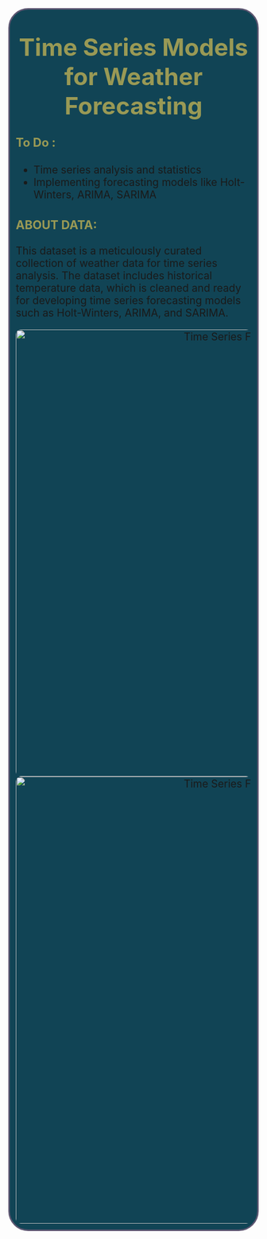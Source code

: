 <div style="border-radius: 40px; border: #5E5772 solid; padding: 12px; background-color: #145; font-size: 150%; text-align: left;">

<h3 align="center"><font color='#995' size=120%>Time Series Models for Weather Forecasting</font></h3>

<h4 align="left"><font color='#995' size=5%>To Do :</font></h4>
    
<ul>
<li> Time series analysis and statistics</li>
<li> Implementing forecasting models like Holt-Winters, ARIMA, SARIMA</li>
</ul>
    
<h3 align="left"><font color='#995' size=5%>ABOUT DATA:</font></h3>

This dataset is a meticulously curated collection of weather data for time series analysis. The dataset includes historical temperature data, which is cleaned and ready for developing time series forecasting models such as Holt-Winters, ARIMA, and SARIMA.

<div style="border-radius: 10px; overflow: hidden; text-align: center;">
    <img src="https://images.theconversation.com/files/442675/original/file-20220126-17-1i0g402.jpg?ixlib=rb-4.1.0&q=20&auto=format&w=320&fit=clip&dpr=2&usm=12&cs=strip" alt="Time Series Forecasting" width="900">
</div>
<div style="border-radius: 10px; overflow: hidden; text-align: center;">
    <img src="https://www.analyticssteps.com/backend/media/thumbnail/6006173/6278986_1571298721_Weather_Forecoast_Graphics.jpg" alt="Time Series Forecasting" width="900">
</div>
</div>
